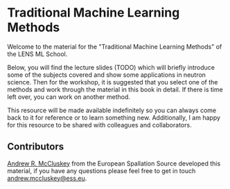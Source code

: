 # Traditional Machine Learning Methods

Welcome to the material for the "Traditional Machine Learning Methods" of the LENS ML School.

Below, you will find the lecture slides (TODO) which will briefly introduce some of the subjects covered and show some applications in neutron science.
Then for the workshop, it is suggested that you select one of the methods and work through the material in this book in detail.
If there is time left over, you can work on another method.

This resource will be made available indefinitely so you can always come back to it for reference or to learn something new.
Additionally, I am happy for this resource to be shared with colleagues and collaborators.

## Contributors

[Andrew R. McCluskey](mccluskey.scot) from the European Spallation Source developed this material, if you have any questions please feel free to get in touch [andrew.mccluskey@ess.eu](mailto:andrew.mccluskey@ess.eu).
